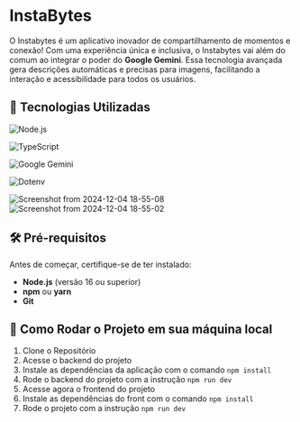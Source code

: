 # InstaBytes
O Instabytes é um aplicativo inovador de compartilhamento de momentos e conexão!
Com uma experiência única e inclusiva, o Instabytes vai além do comum ao integrar o poder do **Google Gemini**. Essa tecnologia avançada gera descrições automáticas e precisas para imagens, facilitando a interação e acessibilidade para todos os usuários.

## 🚀 Tecnologias Utilizadas

![Node.js](https://img.shields.io/badge/Node.js-339933?style=for-the-badge&logo=nodedotjs&logoColor=white)  

![TypeScript](https://img.shields.io/badge/TypeScript-007ACC?style=for-the-badge&logo=typescript&logoColor=white)  

![Google Gemini](https://img.shields.io/badge/Google%20Gemini-4285F4?style=for-the-badge&logo=google&logoColor=white)  
 
![Dotenv](https://img.shields.io/badge/.env-ecd53f?style=for-the-badge&logo=.env&logoColor=black)  

![Screenshot from 2024-12-04 18-55-08](https://github.com/user-attachments/assets/1c678216-96b7-46ce-8ae4-bf56321800c1)
![Screenshot from 2024-12-04 18-55-02](https://github.com/user-attachments/assets/801a1480-2b03-4b7a-bffa-d2f435627cc1)


## 🛠️ Pré-requisitos  

Antes de começar, certifique-se de ter instalado:  

- **Node.js** (versão 16 ou superior)  
- **npm** ou **yarn**  
- **Git**

## 🚀 Como Rodar o Projeto em sua máquina local

1. Clone o Repositório  
2. Acesse o backend do projeto
3. Instale as dependências da aplicação com o comando `npm install`
4. Rode o backend do projeto com a instrução `npm run dev`
5. Acesse agora o frontend do projeto
6. Instale as dependências do front com o comando `npm install`
7. Rode o projeto com a instrução `npm run dev`


